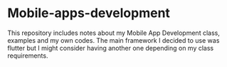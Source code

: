# Mobile-apps-development
This repository includes notes about my Mobile App Development class, examples and my own codes. 
The main framework I decided to use was flutter but I might consider having another one depending
on my class requirements. 


